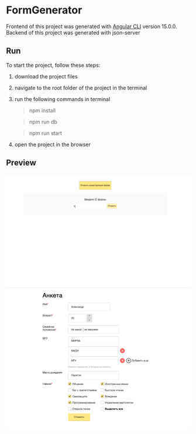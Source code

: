 # FormGenerator
Frontend of this project was generated with [Angular CLI](https://github.com/angular/angular-cli) version 15.0.0.
Backend of this project was generated with json-server
## Run
To start the project, follow these steps:
1. download the project files
2. navigate to the root folder of the project in the terminal
3. run the following commands in terminal
    > npm install

    > npm run db
   
    > npm run start

4. open the project in the browser

## Preview
![preview-1.png](./src/assets/preview-1.png)
![preview-2.png](./src/assets/preview-2.png)

